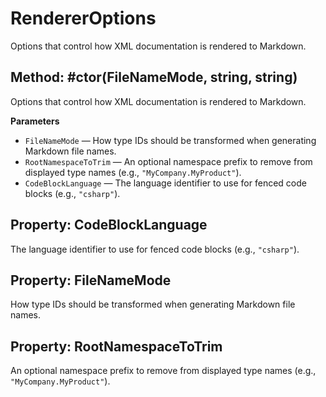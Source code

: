# RendererOptions

Options that control how XML documentation is rendered to Markdown.

<a id="xml2doc.core.rendereroptions.#ctor(xml2doc.core.filenamemode,string,string)"></a>

## Method: #ctor(FileNameMode, string, string)

Options that control how XML documentation is rendered to Markdown.

**Parameters**

- `FileNameMode` — How type IDs should be transformed when generating Markdown file names.
- `RootNamespaceToTrim` — An optional namespace prefix to remove from displayed type names (e.g., `"MyCompany.MyProduct"`).
- `CodeBlockLanguage` — The language identifier to use for fenced code blocks (e.g., `"csharp"`).

<a id="xml2doc.core.rendereroptions.codeblocklanguage"></a>

## Property: CodeBlockLanguage

The language identifier to use for fenced code blocks (e.g., `"csharp"`).

<a id="xml2doc.core.rendereroptions.filenamemode"></a>

## Property: FileNameMode

How type IDs should be transformed when generating Markdown file names.

<a id="xml2doc.core.rendereroptions.rootnamespacetotrim"></a>

## Property: RootNamespaceToTrim

An optional namespace prefix to remove from displayed type names (e.g., `"MyCompany.MyProduct"`).
